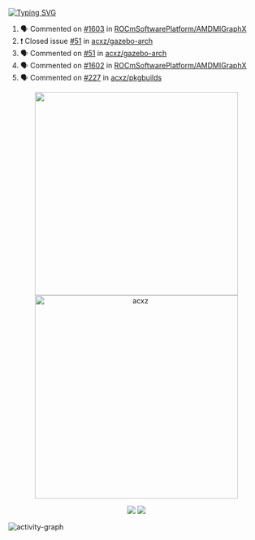 [![Typing SVG](https://readme-typing-svg.herokuapp.com?size=16&color=AFFFA3&multiline=true&height=75&lines=contributing+to+robotics%2Fae%2Fml%2Fgpu;packaging+it+for+archlinux;ricer)](https://git.io/typing-svg)

<!--START_SECTION:activity-->
1. 🗣 Commented on [#1603](https://github.com/ROCmSoftwarePlatform/AMDMIGraphX/issues/1603) in [ROCmSoftwarePlatform/AMDMIGraphX](https://github.com/ROCmSoftwarePlatform/AMDMIGraphX)
2. ❗️ Closed issue [#51](https://github.com/acxz/gazebo-arch/issues/51) in [acxz/gazebo-arch](https://github.com/acxz/gazebo-arch)
3. 🗣 Commented on [#51](https://github.com/acxz/gazebo-arch/issues/51) in [acxz/gazebo-arch](https://github.com/acxz/gazebo-arch)
4. 🗣 Commented on [#1602](https://github.com/ROCmSoftwarePlatform/AMDMIGraphX/issues/1602) in [ROCmSoftwarePlatform/AMDMIGraphX](https://github.com/ROCmSoftwarePlatform/AMDMIGraphX)
5. 🗣 Commented on [#227](https://github.com/acxz/pkgbuilds/issues/227) in [acxz/pkgbuilds](https://github.com/acxz/pkgbuilds)
<!--END_SECTION:activity-->

<p align="center">
  <img width="400em" src=https://github-readme-stats.vercel.app/api?username=acxz&include_all_commits=true&show_icons=true />
  <img width="400em" src="https://github-readme-streak-stats.herokuapp.com/?user=acxz&" alt="acxz" />
</p>

<p align="center">
  <img src=https://github-readme-stats.vercel.app/api/top-langs/?username=acxz&layout=compact />
  <img src=https://github-profile-trophy.vercel.app/?username=acxz&row=2&column=4 />
</p>

![activity-graph](https://github-readme-activity-graph.cyclic.app/graph?username=acxz&theme=aqua)
